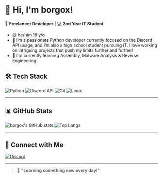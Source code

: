 # 👋 Hi, I'm borgox!

🎯 **Freelancer Developer** | 💻 **2nd Year IT Student**
- 😄 he/him 16 y/o
- 🔭 I’m a passionate Python developer currently focused on the Discord API usage, and I’m also a high school student pursuing IT. I love working on intriguing projects that push my limits further and further!
- 🌱 I'm currently learning Assembly, Malware Analysis & Reverse Engineering


## 🛠️ **Tech Stack**

![Python](https://img.shields.io/badge/Python-3776AB?style=for-the-badge&logo=python&logoColor=white)
![Discord API](https://img.shields.io/badge/Discord-7289DA?style=for-the-badge&logo=discord&logoColor=white)
![Git](https://img.shields.io/badge/Git-F05032?style=for-the-badge&logo=git&logoColor=white)
![Linux](https://img.shields.io/badge/Linux-FCC624?style=for-the-badge&logo=linux&logoColor=black)

---

## 📊 **GitHub Stats**

![borgox's GitHub stats](https://github-readme-stats.vercel.app/api?username=borgox&show_icons=true&theme=dark&hide_title=true)
![Top Langs](https://github-readme-stats.vercel.app/api/top-langs/?username=borgox&layout=compact&theme=dark)

---

## 💬 **Connect with Me**

[![Discord](https://img.shields.io/badge/Discord-7289DA?style=for-the-badge&logo=discord&logoColor=white)](https://discord.gg/borgo)

---

> 🚀 **"Learning something new every day!"**

